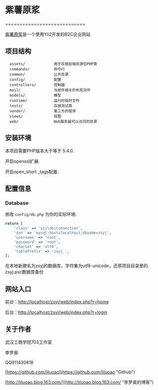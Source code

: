 # 紫薯原浆 #
============================

[紫薯原浆](https://github.com/liluoao/zsyj "紫薯原浆")是一个使用Yii2开发的B2C企业网站


## 项目结构 ##


      assets/             用于存放前端资源包PHP类
      commands/           命令行
	  common/       	  公共目录
      config/             配置
      controllers/        控制器
      mail/               与邮件相关的布局文件
      models/             模型
      runtime/            运行时临时文件
      tests/              存放测试类
      vendor/             第三方的程序
      views/              视图
      web/                Web服务器可以访问的目录



## 安装环境 ##


本项目需要PHP版本大于等于 5.4.0.

开启openssl扩展.

开启open_short _tags配置.




## 配置信息 ##


### Database

修改 `config/db.php` 为你的实际环境:

```php
return [
    'class' => 'yii\db\Connection',
    'dsn' => 'mysql:host=localhost;dbname=zsyj',
    'username' => 'root',
    'password' => 'root',
    'charset' => 'utf8',
    'tablePrefix' => 'zsyj_',
];
```

在本地新建名为zsyj的数据库，字符集为utf8-unicode，还原项目目录里的zsyj.psc数据库备份

## 网站入口 ##
前台：[http://localhost/zsyj/web/index.php?r=home](http://localhost/zsyj/web/index.php?r=home "http://localhost/zsyj/web/index.php?r=home")

后台：[http://localhost/zsyj/web/index.php?r=login](http://localhost/zsyj/web/index.php?r=login "http://localhost/zsyj/web/index.php?r=login")

## 关于作者 ##
武汉工商学院703工作室

李罗奥

QQ911430818

[https://github.com/liluoao](https://github.com/liluoao "Github")

[http://liluoao.blog.163.com/](http://liluoao.blog.163.com/ "李罗奥的博客")
